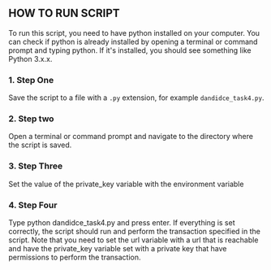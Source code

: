 ## HOW TO RUN SCRIPT

To run this script, you need to have python installed on your computer. You can check if 
python is already installed by opening a terminal or command prompt and typing python. If it's installed, you should see something like Python 3.x.x.

### 1. Step One 
Save the script to a file with a ```.py``` extension, for example ```dandidce_task4.py```.

### 2. Step two
Open a terminal or command prompt and navigate to the directory where the script is saved.

### 3. Step Three
Set the value of the private_key variable with the environment variable

### 4. Step Four
Type python dandidce_task4.py and press enter.
If everything is set correctly, the script should run and perform the transaction specified in the script.
Note that you need to set the url variable with a url that is reachable and have the private_key variable set with a private key that have permissions to perform the transaction.
